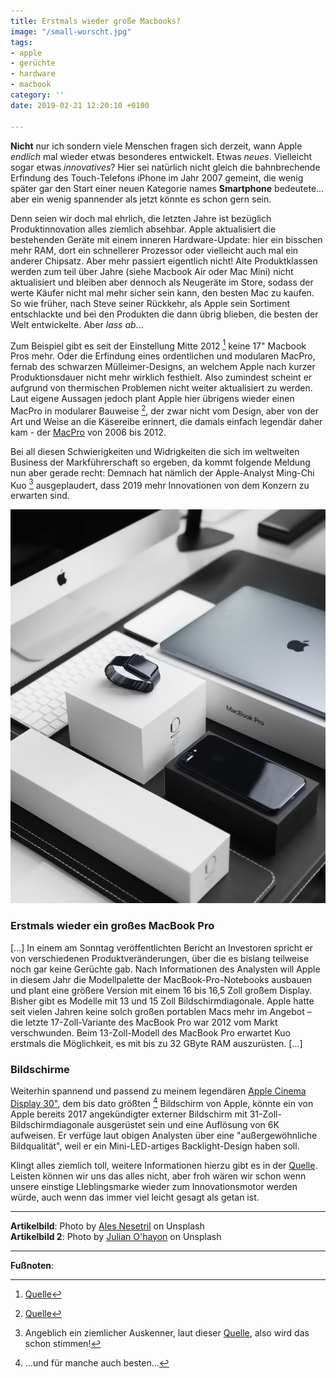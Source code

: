 ```yaml
---
title: Erstmals wieder große Macbooks?
image: "/small-worscht.jpg"
tags:
- apple
- gerüchte
- hardware
- macbook
category: ''
date: 2019-02-21 12:20:10 +0100

---
```

**Nicht** nur ich sondern viele Menschen fragen sich derzeit, wann Apple _endlich_ mal wieder etwas besonderes entwickelt. Etwas _neues_. Vielleicht sogar etwas _innovatives_? Hier sei natürlich nicht gleich die bahnbrechende Erfindung des Touch-Telefons iPhone im Jahr 2007 gemeint, die wenig später gar den Start einer neuen Kategorie names **Smartphone** bedeutete... aber ein wenig spannender als jetzt könnte es schon gern sein. <!--more-->

Denn seien wir doch mal ehrlich, die letzten Jahre ist bezüglich Produktinnovation alles ziemlich absehbar. Apple aktualisiert die bestehenden Geräte mit einem inneren Hardware-Update: hier ein bisschen mehr RAM, dort ein schnellerer Prozessor oder vielleicht auch mal ein anderer Chipsatz. Aber mehr passiert eigentlich nicht! Alte Produktklassen werden zum teil über Jahre (siehe Macbook Air oder Mac Mini) nicht aktualisiert und bleiben aber dennoch als Neugeräte im Store, sodass der werte Käufer nicht mal mehr sicher sein kann, den besten Mac zu kaufen. So wie früher, nach Steve seiner Rückkehr, als Apple sein Sortiment entschlackte und bei den Produkten die dann übrig blieben, die besten der Welt entwickelte. Aber *lass ab*...

Zum Beispiel gibt es seit der Einstellung Mitte 2012 [^1] keine 17" Macbook Pros mehr. Oder die Erfindung eines ordentlichen und modularen MacPro, fernab des schwarzen Mülleimer-Designs, an welchem Apple nach kurzer Produktionsdauer nicht mehr wirklich festhielt. Also zumindest scheint er aufgrund von thermischen Problemen nicht weiter aktualisiert zu werden.
Laut eigene Aussagen jedoch plant Apple hier übrigens wieder einen MacPro in modularer Bauweise [^2], der zwar nicht vom Design, aber von der Art und Weise an die Käsereibe erinnert, die damals einfach legendär daher kam - der [MacPro](/2019/02/03/Mac-Pro/) von 2006 bis 2012.

Bei all diesen Schwierigkeiten und Widrigkeiten die sich im weltweiten Business der Markführerschaft so ergeben, da kommt folgende Meldung nun aber gerade recht: Demnach hat nämlich der Apple-Analyst Ming-Chi Kuo [^3] ausgeplaudert, dass 2019 mehr Innovationen von dem Konzern zu erwarten sind.

![](/content/images/worscht-small2.jpg)

### Erstmals wieder ein großes MacBook Pro
[...] In einem am Sonntag veröffentlichten Bericht an Investoren spricht er von verschiedenen Produktveränderungen, über die es bislang teilweise noch gar keine Gerüchte gab. Nach Informationen des Analysten will Apple in diesem Jahr die Modellpalette der MacBook-Pro-Notebooks ausbauen und plant eine größere Version mit einem 16 bis 16,5 Zoll großem Display. Bisher gibt es Modelle mit 13 und 15 Zoll Bildschirmdiagonale. Apple hatte seit vielen Jahren keine solch großen portablen Macs mehr im Angebot – die letzte 17-Zoll-Variante des MacBook Pro war 2012 vom Markt verschwunden. Beim 13-Zoll-Modell des MacBook Pro erwartet Kuo erstmals die Möglichkeit, es mit bis zu 32 GByte RAM auszurüsten. [...]

### Bildschirme
Weiterhin spannend und passend zu meinem legendären [Apple Cinema Display 30"](/2019/02/09/Apple-Cinema-HD-Display-2019/), dem bis dato größten [^4] Bildschirm von Apple, könnte ein von Apple bereits 2017 angekündigter externer Bildschirm mit 31-Zoll-Bildschirmdiagonale ausgerüstet sein und eine Auflösung von 6K aufweisen. Er verfüge laut obigen Analysten über eine "außergewöhnliche Bildqualität", weil er ein Mini-LED-artiges Backlight-Design haben soll.

Klingt alles ziemlich toll, weitere Informationen hierzu gibt es in der [Quelle](https://www.heise.de/mac-and-i/meldung/Experte-16-Zoll-MacBook-Apple-6K-Display-und-Dreifach-Kamera-iPhone-geplant-4311406.html). Leisten können wir uns das alles nicht, aber froh wären wir schon wenn unsere einstige LIeblingsmarke wieder zum Innovationsmotor werden würde, auch wenn das immer viel leicht gesagt als getan ist.

---

**Artikelbild**: Photo by [Ales Nesetril](https://unsplash.com/photos/Im7lZjxeLhg?utm_source=unsplash&utm_medium=referral&utm_content=creditCopyText) on Unsplash <br />
**Artikelbild 2**: Photo by [Julian O'hayon](https://unsplash.com/photos/Bs-zngH79Ds) on Unsplash

---

**Fußnoten**:

[^1]: [Quelle](https://www.pcwelt.de/news/Apple-stellt-MacBook-Pro-17-Zoll-ein-5933962.html)
[^2]: [Quelle](https://www.macworld.co.uk/news/mac/new-mac-pro-3536364/)
[^3]: Angeblich ein ziemlicher Auskenner, laut dieser [Quelle](https://www.cultofmac.com/273923/ming-chi-kuo/), also wird das schon stimmen!
[^4]: ...und für manche auch besten...